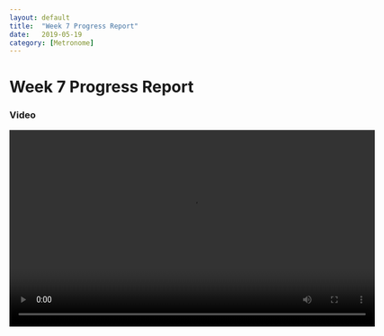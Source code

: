 ```yaml
---
layout: default
title:  "Week 7 Progress Report"
date:   2019-05-19
category: [Metronome]
---
```


# Week 7 Progress Report

### Video

<video src="/assets/vid/week7progress.mp4" width="650" height="350" controls></video>

